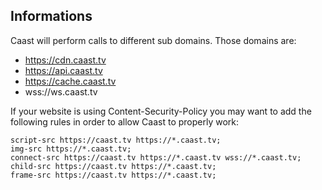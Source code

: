 ## Informations

Caast will perform calls to different sub domains. Those domains are:

- https://cdn.caast.tv
- https://api.caast.tv
- https://cache.caast.tv
- wss://ws.caast.tv

If your website is using Content-Security-Policy you may want to add the following rules in order to allow Caast to properly work:

```
script-src https://caast.tv https://*.caast.tv;
img-src https://*.caast.tv;
connect-src https://caast.tv https://*.caast.tv wss://*.caast.tv;
child-src https://caast.tv https://*.caast.tv;
frame-src https://caast.tv https://*.caast.tv;
```
